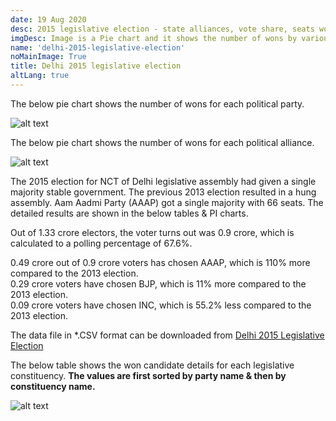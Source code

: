 ```yaml
---
date: 19 Aug 2020
desc: 2015 legislative election - state alliances, vote share, seats won and key events.
imgDesc: Image is a Pie chart and it shows the number of wons by various alliances in the state.
name: 'delhi-2015-legislative-election'
noMainImage: True
title: Delhi 2015 legislative election
altLang: true
---
```

<div>
    <adsbygoogle />
</div>
<Adsense
          data-ad-client="ca-pub-3042269102042405"
          data-ad-slot="1234567890"
/>

The below pie chart shows the number of wons for each political party.  

<img src="/politics/delhi-2015-legislative-election/dl-2015-election-1.png" alt="alt text" class="blogs_image">

The below pie chart shows the number of wons for each political alliance.  

<img src="/politics/delhi-2015-legislative-election/dl-2015-election-2.png" alt="alt text" class="blogs_image">

The 2015 election for NCT of Delhi legislative assembly had given a single majority stable government. The previous 2013 election resulted in a hung assembly. Aam Aadmi Party (AAAP) got a single majority with 66 seats. The detailed results are shown in the below tables & PI charts.  

Out of 1.33 crore electors, the voter turns out was 0.9 crore, which is calculated to a polling percentage of 67.6%.  

0.49 crore out of 0.9 crore voters has chosen AAAP, which is 110% more compared to the 2013 election.  
0.29 crore voters have chosen BJP, which is 11% more compared to the 2013 election.  
0.09 crore voters have chosen INC, which is 55.2% less compared to the 2013 election.  

The data file in \*.CSV format can be downloaded from [Delhi 2015 Legislative Election](http://thedatatalks.in/datas/politics/delhi-2015-legislative-election.csv)

The below table shows the won candidate details for each legislative constituency.
**The values are first sorted by party name & then by constituency name.**

<img src="/politics/delhi-2015-legislative-election/dl-2015-election-3.png" alt="alt text" class="blogs_image">


<style>

</style>